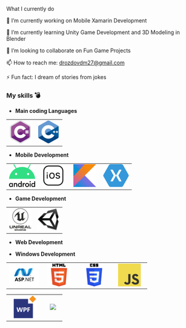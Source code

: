  What I currently do
 
🔭 I’m currently working on Mobile Xamarin Development

🌱 I’m currently learning Unity Game Development and 3D Modeling in Blender

👯 I’m looking to collaborate on Fun Game Projects

📫 How to reach me: drozdovdm27@gmail.com

⚡ Fun fact: I dream of stories from jokes

### My skills 💣
- **Main coding Languages**

<table>
<tbody>
 
<tr>
 <td align="center" width="50%">
  <img style="background-color:#424242;" height=60px src="https://github.com/Dalvent/Dalvent/blob/main/Logos/csharp.png?raw=true"> 
 </td>

 <td align="center" width="50%">
  <img height=60px src="https://github.com/Dalvent/Dalvent/blob/main/Logos/cpp.png?raw=true"> 
 </td>
</tr>
 
</tbody>
</table>

- **Mobile Development**
<table>
<tbody>
 
<tr>
 <td align="center" width="25%">
  <img height=60px src="https://github.com/Dalvent/Dalvent/blob/main/Logos/android.png?raw=true"> 
 </td>

 <td align="center" width="25%">
  <img height=60px src="https://github.com/Dalvent/Dalvent/blob/main/Logos/ios.png?raw=true"> 
 </td>
 
 <td align="center" width="25%">
  <img height=60px src="https://github.com/Dalvent/Dalvent/blob/main/Logos/kotlin.png?raw=true"> 
 </td>
 
 <td align="center" width="25%">
  <img height=60px src="https://github.com/Dalvent/Dalvent/blob/main/Logos/xamarin.png?raw=true"> 
 </td>
 
</tr>
 
</tbody>
</table>

- **Game Development**

<table>
<tbody>
 
<tr>
 <td align="center" width="50%">
  <img height=60px src="https://github.com/Dalvent/Dalvent/blob/main/Logos/ue4.png?raw=true"> 
 </td>

 <td align="center" width="50%">
  <img height=60px src="https://github.com/Dalvent/Dalvent/blob/main/Logos/unity.png?raw=true"> 
 </td>
 
</tr>
</tbody>
</table>


- **Web Development**

<table>
<tbody>

<tr>
 
 <td align="center" width="25%">
  <img height=60px src="https://github.com/Dalvent/Dalvent/blob/main/Logos/aspnet.png?raw=true"> 
 </td>

 <td align="center" width="25%">
  <img height=60px src="https://github.com/Dalvent/Dalvent/blob/main/Logos/html5.png?raw=true"> 
 </td>
 
 <td align="center" width="25%">
  <img height=60px src="https://github.com/Dalvent/Dalvent/blob/main/Logos/css3.png?raw=true"> 
 </td>
 
 <td align="center" width="25%">
  <img height=60px src="https://github.com/Dalvent/Dalvent/blob/main/Logos/js.png?raw=true"> 
 </td>
 
</tr>

 - **Windows Development**

<table>
<tbody>

<tr>
 
 <td align="center" width="50%">
  <img height=60px src="https://github.com/Dalvent/Dalvent/blob/main/Logos/wpf.png?raw=true"> 
 </td>

 <td align="center" width="25%">
  <img height=60px src="https://github.com/Dalvent/Dalvent/blob/main/Logos/glad.png?raw=true"> 
 </td>
 
</tr>
 
 
</tbody>
</table>
